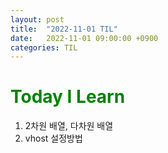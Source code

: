 ```yaml
---
layout: post
title:  "2022-11-01 TIL"
date:   2022-11-01 09:00:00 +0900
categories: TIL
---
```


<span style="color:green"> Today I Learn  </span>
=====================================================

1. 2차원 배열, 다차원 배열
2. vhost 설정방법





